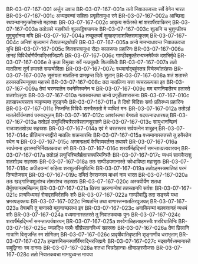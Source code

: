 BR-03-07-167-001	अर्जुन उवाच
BR-03-07-167-001a	ततो निवातकवचाः सर्वे वेगेन भारत
BR-03-07-167-001c	अभ्यद्रवन्मां सहिताः प्रगृहीतायुधा रणे
BR-03-07-167-002a	आच्छिद्य रथपन्थानमुत्क्रोशन्तो महारथाः
BR-03-07-167-002c	आवृत्य सर्वतस्ते मां शरवर्षैरवाकिरन्
BR-03-07-167-003a	ततोऽपरे महावीर्याः शूलपट्टिशपाणयः
BR-03-07-167-003c	शूलानि च भुशुण्डीश्च मुमुचुर्दानवा मयि
BR-03-07-167-004a	तच्छूलवर्षं सुमहद्गदाशक्तिसमाकुलम्
BR-03-07-167-004c	अनिशं सृज्यमानं तैरपतन्मद्रथोपरि
BR-03-07-167-005a	अन्ये मामभ्यधावन्त निवातकवचा युधि
BR-03-07-167-005c	शितशस्त्रायुधा रौद्राः कालरूपाः प्रहारिणः
BR-03-07-167-006a	तानहं विविधैर्बाणैर्वेगवद्भिरजिह्मगैः
BR-03-07-167-006c	गाण्डीवमुक्तैरभ्यघ्नमेकैकं दशभिर्मृधे
BR-03-07-167-006e	ते कृता विमुखाः सर्वे मत्प्रयुक्तैः शिलाशितैः
BR-03-07-167-007a	ततो मातलिना तूर्णं हयास्ते सम्प्रचोदिताः
BR-03-07-167-007c	रथमार्गाद्बहूंस्तत्र विचेरुर्वातरंहसः
BR-03-07-167-007e	सुसंयता मातलिना प्रामथ्नन्त दितेः सुतान्
BR-03-07-167-008a	शतं शतास्ते हरयस्तस्मिन्युक्ता महारथे
BR-03-07-167-008c	तदा मातलिना यत्ता व्यचरन्नल्पका इव
BR-03-07-167-009a	तेषां चरणपातेन रथनेमिस्वनेन च
BR-03-07-167-009c	मम बाणनिपातैश्च हतास्ते शतशोऽसुराः
BR-03-07-167-010a	गतासवस्तथा चान्ये प्रगृहीतशरासनाः
BR-03-07-167-010c	हतसारथयस्तत्र व्यकृष्यन्त तुरङ्गमैः
BR-03-07-167-011a	ते दिशो विदिशः सर्वाः प्रतिरुध्य प्रहारिणः
BR-03-07-167-011c	निघ्नन्ति विविधैः शस्त्रैस्ततो मे व्यथितं मनः
BR-03-07-167-012a	ततोऽहं मातलेर्वीर्यमपश्यं परमाद्भुतम्
BR-03-07-167-012c	अश्वांस्तथा वेगवतो यदयत्नादधारयत्
BR-03-07-167-013a	ततोऽहं लघुभिश्चित्रैरस्त्रैस्तानसुरान्रणे
BR-03-07-167-013c	सायुधानच्छिनं राजञ्शतशोऽथ सहस्रशः
BR-03-07-167-014a	एवं मे चरतस्तत्र सर्वयत्नेन शत्रुहन्
BR-03-07-167-014c	प्रीतिमानभवद्वीरो मातलिः शक्रसारथिः
BR-03-07-167-015a	वध्यमानास्ततस्ते तु हयैस्तेन रथेन च
BR-03-07-167-015c	अगमन्प्रक्षयं केचिन्न्यवर्तन्त तथापरे
BR-03-07-167-016a	स्पर्धमाना इवास्माभिर्निवातकवचा रणे
BR-03-07-167-016c	शरवर्षैर्महद्भिर्मां समन्तात्प्रत्यवारयन्
BR-03-07-167-017a	ततोऽहं लघुभिश्चित्रैर्ब्रह्मास्त्रपरिमन्त्रितैः
BR-03-07-167-017c	व्यधमं सायकैराशु शतशोऽथ सहस्रशः
BR-03-07-167-018a	ततः सम्पीड्यमानास्ते क्रोधाविष्टा महासुराः
BR-03-07-167-018c	अपीडयन्मां सहिताः शरशूलासिवृष्टिभिः
BR-03-07-167-019a	ततोऽहमस्त्रमातिष्ठं परमं तिग्मतेजसम्
BR-03-07-167-019c	दयितं देवराजस्य माधवं नाम भारत
BR-03-07-167-020a	ततः खड्गांस्त्रिशूलांश्च तोमरांश्च सहस्रशः
BR-03-07-167-020c	अस्त्रवीर्येण शतधा तैर्मुक्तानहमच्छिनम्
BR-03-07-167-021a	छित्त्वा प्रहरणान्येषां ततस्तानपि सर्वशः
BR-03-07-167-021c	प्रत्यविध्यमहं रोषाद्दशभिर्दशभिः शरैः
BR-03-07-167-022a	गाण्डीवाद्धि तदा सङ्ख्ये यथा भ्रमरपङ्क्तयः
BR-03-07-167-022c	निष्पतन्ति तथा बाणास्तन्मातलिरपूजयत्
BR-03-07-167-023a	तेषामपि तु बाणास्ते बहुत्वाच्छलभा इव
BR-03-07-167-023c	अवाकिरन्मां बलवत्तानहं व्यधमं शरैः
BR-03-07-167-024a	वध्यमानास्ततस्ते तु निवातकवचाः पुनः
BR-03-07-167-024c	शरवर्षैर्महद्भिर्मां समन्तात्पर्यवारयन्
BR-03-07-167-025a	शरवेगान्निहत्याहमस्त्रैः शरविघातिभिः
BR-03-07-167-025c	ज्वलद्भिः परमैः शीघ्रैस्तानविध्यं सहस्रशः
BR-03-07-167-026a	तेषां छिन्नानि गात्राणि विसृजन्ति स्म शोणितम्
BR-03-07-167-026c	प्रावृषीवातिवृष्टानि शृङ्गाणीव धराभृताम्
BR-03-07-167-027a	इन्द्राशनिसमस्पर्शैर्वेगवद्भिरजिह्मगैः
BR-03-07-167-027c	मद्बाणैर्वध्यमानास्ते समुद्विग्नाः स्म दानवाः
BR-03-07-167-028a	शतधा भिन्नदेहान्त्राः क्षीणप्रहरणौजसः
BR-03-07-167-028c	ततो निवातकवचा मामयुध्यन्त मायया
